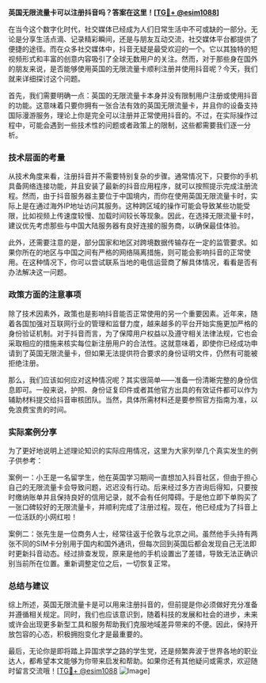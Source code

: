 **英国无限流量卡可以注册抖音吗？答案在这里！[[TG💪+ @esim1088](https://t.me/s/esim1088)]**

在当今这个数字化时代，社交媒体已经成为人们日常生活中不可或缺的一部分。无论是分享生活点滴、记录精彩瞬间，还是与朋友互动交流，社交媒体平台都提供了便捷的途径。而在众多社交媒体中，抖音无疑是最受欢迎的一个。它以其独特的短视频形式和丰富的创意内容吸引了全球无数用户的关注。然而，对于那些身在国外的朋友来说，是否能够使用英国的无限流量卡顺利注册并使用抖音呢？今天，我们就来详细探讨这个问题。

首先，我们需要明确一点：英国的无限流量卡本身并没有限制用户注册或使用抖音的功能。这意味着只要你拥有一张合法有效的英国无限流量卡，并且你的设备支持国际漫游服务，理论上你是完全可以注册并正常使用抖音的。不过，在实际操作过程中，可能会遇到一些技术性的问题或者政策上的限制，这些都需要我们逐一分析。

### 技术层面的考量

从技术角度来看，注册抖音并不需要特别复杂的步骤。通常情况下，只要你的手机具备网络连接功能，并且安装了最新的抖音应用程序，就可以按照提示完成注册流程。然而，由于抖音服务器主要位于中国境内，而你在使用英国无限流量卡时，实际上是在通过海外IP地址访问其服务。这种跨区域的操作可能会导致某些功能受限，比如视频上传速度较慢、加载时间较长等现象。因此，在选择无限流量卡时，建议优先考虑那些与中国大陆服务器有良好连接的服务商，以确保最佳体验。

此外，还需要注意的是，部分国家和地区对跨境数据传输存在一定的监管要求。如果你所在的地区与中国之间有严格的网络隔离措施，则可能会影响抖音的正常使用。在这种情况下，你可以尝试联系当地的电信运营商了解具体情况，看看是否有办法解决这一问题。

### 政策方面的注意事项

除了技术因素外，政策也是影响抖音能否正常使用的另一个重要因素。近年来，随着各国加强对互联网行业的管理和监督力度，越来越多的平台开始实施更加严格的身份验证机制。对于抖音而言，为了保障用户权益以及遵守相关法律法规，它也会采取相应的措施来核实每位新注册用户的合法性。这就意味着，即使你已经成功申请到了英国无限流量卡，但如果无法提供符合要求的身份证明文件，仍然有可能被拒绝注册。

那么，我们应该如何应对这种情况呢？其实很简单——准备一份清晰完整的身份信息即可。一般来说，护照、身份证复印件或者其他官方出具的有效证件都可以作为辅助材料提交给抖音审核团队。当然，具体所需材料还是要参照官方指南为准，以免浪费宝贵的时间。

### 实际案例分享

为了更好地说明上述理论知识的实际应用情况，这里为大家列举几个真实发生的例子供参考：

案例一：小王是一名留学生，他在英国学习期间一直想加入抖音社区，但由于担心自己的无限流量卡会导致问题，迟迟没有行动。后来经过多方咨询后得知，只要按时缴纳账单并且保持良好的信用记录，就不会有任何障碍。于是他立即下单购买了一张口碑较好的无限流量卡，并顺利完成了注册过程。现在，他已经成为了抖音上一位活跃的小网红啦！

案例二：张先生是一位商务人士，经常往返于伦敦与北京之间。虽然他手头持有两张不同的SIM卡分别用于国内和国外通讯，但每次回到英国后都会发现自己无法即时更新抖音动态。经过排查发现，原来是他的手机设置出了差错，导致无法正确识别当前所在位置。重新调整定位之后，一切恢复正常。

### 总结与建议

综上所述，英国无限流量卡是可以用来注册抖音的，但前提是你必须做好充分准备并遵循相关规定。同时，我们也应该意识到，随着科技的发展和社会的进步，未来或许会出现更多新型工具和服务帮助我们克服地域差异带来的不便。因此，保持开放包容的心态，积极拥抱变化才是最重要的。

最后，无论你是即将踏上异国求学之路的学生党，还是频繁奔波于世界各地的职业达人，都希望本文能够为你带来启发和帮助。如果你还有其他疑问或需求，欢迎随时留言交流哦！[[TG💪+ @esim1088](https://t.me/s/esim1088) ![Image](https://i.postimg.cc/4NQfJmqS/Snipaste-2025-05-13-00-14-12.png)]